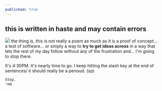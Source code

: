 ```yaml
---
published: true
---
```


## this is written in haste and may contain errors
![](/_posts/dark_beard_train.jpg)
the thing is, this is not really a poem as much as it is a proof of concept... a test of software... or simply a way to **try to get ideas across** in a way that lets the rest of my day follow without any of the frustration and... I'm going to stop there.

It's 4:30PM.
It's nearly time to go.
I keep hitting the slash key at the end of sentences/
	it should really be a perioud. (sp)
    
    Stop. 
    :wq